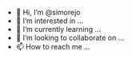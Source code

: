 - 👋 Hi, I’m @simorejo
- 👀 I’m interested in ...
- 🌱 I’m currently learning ...
- 💞️ I’m looking to collaborate on ...
- 📫 How to reach me ...

<!---
simorejo/simorejo is a ✨ special ✨ repository because its `README.md` (this file) appears on your GitHub profile.
You can click the Preview link to take a look at your changes.
--->
